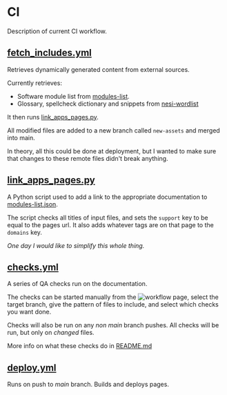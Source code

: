# CI

Description of current CI workflow.

## [fetch_includes.yml](fetch_includes.yml)

Retrieves dynamically generated content from external sources.

Currently retrieves:

- Software module list from [modules-list](https://github.com/nesi/modules-list).
- Glossary, spellcheck dictionary and snippets from [nesi-wordlist](https://github.com/nesi/nesi-wordlist)

It then runs [link_apps_pages.py](#link_apps_pagespy).

All modified files are added to a new branch called `new-assets` and merged into main.

In theory, all this could be done at deployment, but I wanted to make sure that changes to these remote files didn't break anything.

## [link_apps_pages.py](link_apps_pages.py)

A Python script used to add a link to the appropriate documentation to [modules-list.json](../../docs/assets/module-list.json).

The script checks all titles of input files, and sets the `support` key to be equal to the pages url.
It also adds whatever tags are on that page to the `domains` key.

_One day I would like to simplify this whole thing._

## [checks.yml](checks.yml)

A series of QA checks run on the documentation.

The checks can be started manually from the ![workflow page](https://github.com/nesi/support-docs/actions/workflows/checks.yml/badge.svg),
select the target branch, give the pattern of files to include, and select which checks you want done.

Checks will also be run on any _non main_ branch pushes. All checks will be run, but only on _changed_ files.

More info on what these checks do in [README.md](../../checks/README.md)

## [deploy.yml](deploy.yml)

Runs on push to _main_ branch. Builds and deploys pages.
